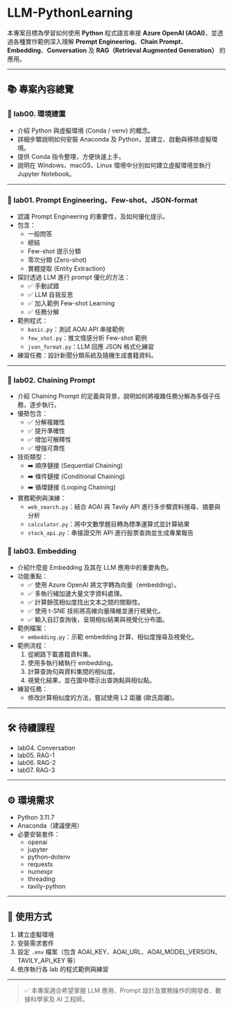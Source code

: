 # LLM-PythonLearning

本專案目標為學習如何使用 **Python** 程式語言串接 **Azure OpenAI (AOAI)**，並透過各種實作範例深入理解 **Prompt Engineering**、**Chain Prompt**、**Embedding**、**Conversation** 及 **RAG（Retrieval Augmented Generation）** 的應用。

---

## 📚 專案內容總覽

### 🔸 lab00. 環境建置
- 介紹 Python 與虛擬環境 (Conda / venv) 的概念。
- 詳細步驟說明如何安裝 Anaconda 及 Python，並建立、啟動與移除虛擬環境。
- 提供 Conda 指令整理，方便快速上手。
- 說明在 Windows、macOS、Linux 環境中分別如何建立虛擬環境並執行 Jupyter Notebook。

---

### 🔸 lab01. Prompt Engineering、Few-shot、JSON-format
- 認識 Prompt Engineering 的重要性，及如何優化提示。
- 包含：
  - 一般問答
  - 總結
  - Few-shot 提示分類
  - 零次分類 (Zero-shot)
  - 實體提取 (Entity Extraction)
- 探討透過 LLM 進行 prompt 優化的方法：
  - ✅ 手動試錯
  - ✅ LLM 自我反思
  - ✅ 加入範例 Few-shot Learning
  - ✅ 任務分解
- 範例程式：
  - `basic.py`：測試 AOAI API 串接範例
  - `few_shot.py`：推文情感分析 Few-shot 範例
  - `json_format.py`：LLM 回應 JSON 格式化練習
- 練習任務：設計新聞分類系統及隨機生成書籍資料。

---

### 🔸 lab02. Chaining Prompt
- 介紹 Chaining Prompt 的定義與背景，說明如何將複雜任務分解為多個子任務，逐步執行。
- 優勢包含：
  - ✅ 分解複雜性
  - ✅ 提升準確性
  - ✅ 增加可解釋性
  - ✅ 增強可靠性
- 技術類型：
  - ➡️ 順序鏈接 (Sequential Chaining)
  - ➡️ 條件鏈接 (Conditional Chaining)
  - ➡️ 循環鏈接 (Looping Chaining)
- 實務範例與演練：
  - `web_search.py`：結合 AOAI 與 Tavily API 進行多步驟資料搜尋、摘要與分析
  - `calculator.py`：將中文數學題目轉為標準運算式並計算結果
  - `stock_api.py`：串接證交所 API 進行股票查詢並生成專業報告


### 🔸 lab03. Embedding

- 介紹什麼是 Embedding 及其在 LLM 應用中的重要角色。
- 功能重點：
  - ✅ 使用 Azure OpenAI 將文字轉為向量（embedding）。
  - ✅ 多執行緒加速大量文字資料處理。
  - ✅ 計算餘弦相似度找出文本之間的關聯性。
  - ✅ 使用 t-SNE 技術將高維向量降維並進行視覺化。
  - ✅ 輸入自訂查詢後，呈現相似結果與視覺化分布圖。
- 範例檔案：
  - `embedding.py`：示範 embedding 計算、相似度搜尋及視覺化。
- 範例流程：
  1. 從網路下載書籍資料集。
  2. 使用多執行緒執行 embedding。
  3. 計算查詢句與資料集間的相似度。
  4. 視覺化結果，並在圖中標示出查詢點與相似點。
- 練習任務：
  - 修改計算相似度的方法，嘗試使用 L2 距離 (歐氏距離)。


---

## 🛠️ 待續課程
- lab04. Conversation
- lab05. RAG-1
- lab06. RAG-2
- lab07. RAG-3

---

## ⚙️ 環境需求
- Python 3.11.7
- Anaconda（建議使用）
- 必要安裝套件：
  - openai
  - jupyter
  - python-dotenv
  - requests
  - numexpr
  - threading
  - tavily-python

---

## 🚀 使用方式
1. 建立虛擬環境
2. 安裝需求套件
3. 設定 `.env` 檔案（包含 AOAI_KEY、AOAI_URL、AOAI_MODEL_VERSION、TAVILY_API_KEY 等）
4. 依序執行各 lab 的程式範例與練習

---

> ✅ 本專案適合希望掌握 LLM 應用、Prompt 設計及實務操作的開發者、數據科學家及 AI 工程師。